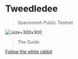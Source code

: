 # Tweedledee
> Spacemesh Public Testnet

![](images/v1.0/transparentbg.gif ':size=300x300')

> The Guide

[Follow the white rabbit](main.md)
